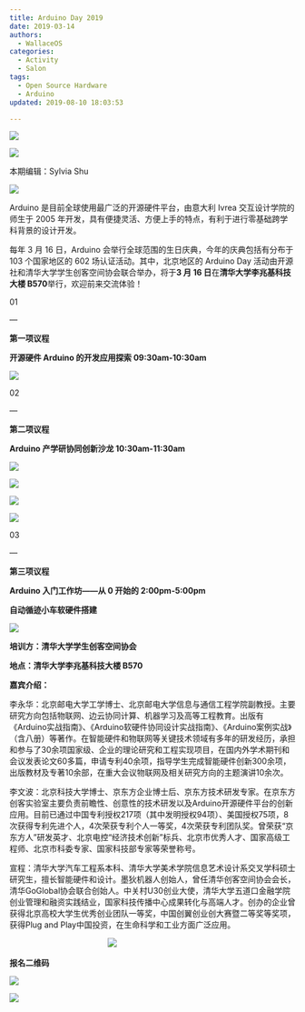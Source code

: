 ```yaml
---
title: Arduino Day 2019
date: 2019-03-14
authors:
  - WallaceOS
categories:
  - Activity
  - Salon
tags:
  - Open Source Hardware
  - Arduino
updated: 2019-08-10 18:03:53

---
```


![](https://raw.githubusercontent.com/kaiyuanshe/Wiki/master/_posts/Activity/Salon/Arduino%20Day%202019/1naqrk1obsx.png)  

  

  

![](https://raw.githubusercontent.com/kaiyuanshe/Wiki/master/_posts/Activity/Salon/Arduino%20Day%202019/s6c0vr9r3v.png)  

本期编辑：Sylvia Shu

![](https://raw.githubusercontent.com/kaiyuanshe/Wiki/master/_posts/Activity/Salon/Arduino%20Day%202019/6ha8en4cd6.png)  

  

Arduino 是目前全球使用最广泛的开源硬件平台，由意大利 Ivrea 交互设计学院的师生于 2005 年开发，具有便捷灵活、方便上手的特点，有利于进行零基础跨学科背景的设计开发。

  

每年 3 月 16 日，Arduino 会举行全球范围的生日庆典，今年的庆典包括有分布于 103 个国家地区的 602 场认证活动。其中，北京地区的 Arduino Day 活动由开源社和清华大学学生创客空间协会联合举办，将于**3 月 16 日**在**清华大学李兆基科技大楼 B570**举行，欢迎前来交流体验！

  

  

01

—  

**第一项议程**

  

**开源硬件 Arduino 的开发应用探索 09:30am-10:30am**  

  

![](https://raw.githubusercontent.com/kaiyuanshe/Wiki/master/_posts/Activity/Salon/Arduino%20Day%202019/1gcwu4v3taz.png)  

  

  

  

  

02

—  

**第二项议程**

  

**Arduino 产学研协同创新沙龙 10:30am-11:30am**

![](https://raw.githubusercontent.com/kaiyuanshe/Wiki/master/_posts/Activity/Salon/Arduino%20Day%202019/4uymesizd1c.png)  

![](https://raw.githubusercontent.com/kaiyuanshe/Wiki/master/_posts/Activity/Salon/Arduino%20Day%202019/bj0csnm9ml.png)  

![](https://raw.githubusercontent.com/kaiyuanshe/Wiki/master/_posts/Activity/Salon/Arduino%20Day%202019/4z997hti5r.png)  

![](https://raw.githubusercontent.com/kaiyuanshe/Wiki/master/_posts/Activity/Salon/Arduino%20Day%202019/28hlq6xcs27.png)  

  

  

  

  

  

03

—  

**第三项议程**

  

**Arduino 入门工作坊——从 0 开始的 2:00pm-5:00pm**

  

**自动循迹小车软硬件搭建**

![](https://raw.githubusercontent.com/kaiyuanshe/Wiki/master/_posts/Activity/Salon/Arduino%20Day%202019/2gumaej5eb0.png)  

  

  

**培训方：清华大学学生创客空间协会**

  

**地点：清华大学李兆基科技大楼 B570**

  

**嘉宾介绍：**

  

李永华：北京邮电大学工学博士、北京邮电大学信息与通信工程学院副教授。主要研究方向包括物联网、边云协同计算、机器学习及高等工程教育。出版有《Arduino实战指南》、《Arduino软硬件协同设计实战指南》、《Arduino案例实战》（含八册）等著作。在智能硬件和物联网等关键技术领域有多年的研发经历，承担和参与了30余项国家级、企业的理论研究和工程实现项目，在国内外学术期刊和会议发表论文60多篇，申请专利40余项，指导学生完成智能硬件创新300余项，出版教材及专著10余部，在重大会议物联网及相关研究方向的主题演讲10余次。

  

李文波：北京科技大学博士、京东方企业博士后、京东方技术研发专家。在京东方创客实验室主要负责前瞻性、创意性的技术研发以及Arduino开源硬件平台的创新应用。目前已通过中国专利授权217项（其中发明授权94项）、美国授权75项，8次获得专利先进个人，4次荣获专利个人一等奖，4次荣获专利团队奖。曾荣获“京东方人”研发英才、北京电控“经济技术创新”标兵、北京市优秀人才、国家高级工程师、北京市科委专家、国家科技部专家等荣誉称号。

  

宣程：清华大学汽车工程系本科、清华大学美术学院信息艺术设计系交叉学科硕士研究生，擅长智能硬件和设计。墨狄机器人创始人，曾任清华创客空间协会会长，清华GoGlobal协会联合创始人。中关村U30创业大使，清华大学五道口金融学院创业管理和融资实践结业，国家科技传播中心成果转化与高端人才。创办的企业曾获得北京高校大学生优秀创业团队一等奖，中国创翼创业创大赛暨二等奖等奖项，获得Plug and Play中国投资，在生命科学和工业方面广泛应用。

                                            ![](https://raw.githubusercontent.com/kaiyuanshe/Wiki/master/_posts/Activity/Salon/Arduino%20Day%202019/12f11ontyf5.png)  

  

  

**报名二维码**

![](https://raw.githubusercontent.com/kaiyuanshe/Wiki/master/_posts/Activity/Salon/Arduino%20Day%202019/28mscds1sa4.png)  

![](https://raw.githubusercontent.com/kaiyuanshe/Wiki/master/_posts/Activity/Salon/Arduino%20Day%202019/15fm5uf5l79.png)